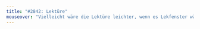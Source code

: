 ```yaml
---
title: "#2842: Lektüre"
mouseover: "Vielleicht wäre die Lektüre leichter, wenn es Lekfenster wäre."
---
```


